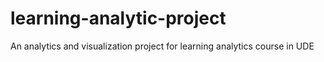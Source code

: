 # learning-analytic-project
An analytics and visualization project for learning analytics course in UDE

